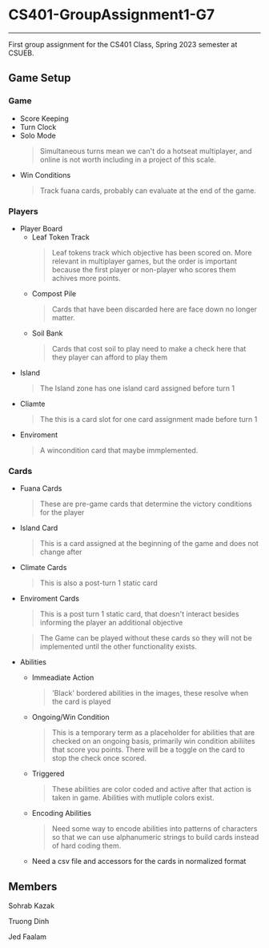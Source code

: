 # CS401-GroupAssignment1-G7

---

First group assignment for the CS401 Class, Spring 2023 semester at CSUEB.

Game Setup
---
### Game
- Score Keeping
- Turn Clock
- Solo Mode
  > Simultaneous turns mean we can't do a hotseat multiplayer, and online is not worth including in a project of this scale.
- Win Conditions
    > Track fuana cards, probably can evaluate at the end of the game.
  
### Players
- Player Board
  - Leaf Token Track
    > Leaf tokens track which objective has been scored on. More relevant in multiplayer games, but the order is important because the first player or non-player who scores them achives more points.
  - Compost Pile
    > Cards that have been discarded here are face down no longer matter.
  - Soil Bank
    > Cards that cost soil to play need to make a check here that they player can afford to play them
- Island
    > The Island zone has one island card assigned before turn 1
- Cliamte
    > The this is a card slot for one card assignment made before turn 1
- Enviroment
    > A wincondition card that maybe immplemented.
  
### Cards
- Fuana Cards
  > These are pre-game cards that determine the victory conditions for the player
- Island Card
    > This is a card assigned at the beginning of the game and does not change after 
- Climate Cards
  > This is also a post-turn 1 static card
- Enviroment Cards
  > This is a post turn 1 static card, that doesn't interact besides informing the player an additional objective

    > The Game can be played without these cards so they will not be implemented until the other functionality exists.
- Abilities
  - Immeadiate Action
    > 'Black' bordered abilities in the images, these resolve when the card is played
  - Ongoing/Win Condition
    > This is a temporary term as a placeholder for abilities that are checked on an ongoing basis, primarily win condition abiliites that score you points. There will be a toggle on the card to stop the check once scored.
  - Triggered
    > These abilities are color coded and active after that action is taken in game.  Abilities with mutliple colors exist.
  - Encoding Abilities
    > Need some way to encode abilities into patterns of characters so that we can use alphanumeric strings to build cards instead of hard coding them.
  - Need a csv file and accessors for the cards in normalized format
  

## Members
Sohrab Kazak

Truong Dinh

Jed Faalam